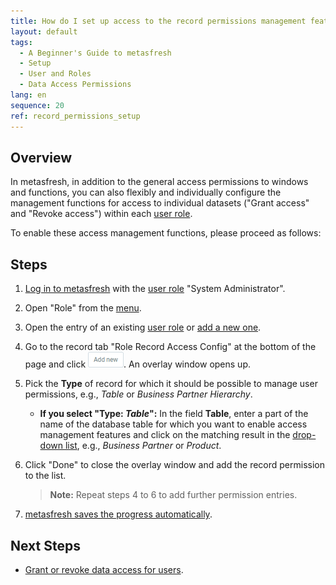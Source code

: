 ```yaml
---
title: How do I set up access to the record permissions management features? (System Administrator)
layout: default
tags:
  - A Beginner's Guide to metasfresh
  - Setup
  - User and Roles
  - Data Access Permissions
lang: en
sequence: 20
ref: record_permissions_setup
---
```


## Overview
In metasfresh, in addition to the general access permissions to windows and functions, you can also flexibly and individually configure the management functions for access to individual datasets ("Grant access" and "Revoke access") within each [user role](NewUserRole).

To enable these access management functions, please proceed as follows:

## Steps
1. [Log in to metasfresh](Login) with the [user role](NewUserRole) "System Administrator".
1. Open "Role" from the [menu](Menu).
1. Open the entry of an existing [user role](Menu) or [add a new one](NewUserRole).
1. Go to the record tab "Role Record Access Config" at the bottom of the page and click !["Add new"](assets/Add_New_Button.png). An overlay window opens up.
1. Pick the **Type** of record for which it should be possible to manage user permissions, e.g., *Table* or *Business Partner Hierarchy*.
    - **If you select "Type: *Table*":** In the field **Table**, enter a part of the name of the database table for which you want to enable access management features and click on the matching result in the <a href="Keyboard_shortcuts_reference#dropdown" title="Dynamic Search Box (Autocompletion)">drop-down list</a>, e.g., *Business Partner* or *Product*.
1. Click "Done" to close the overlay window and add the record permission to the list.
    >**Note:** Repeat steps 4 to 6 to add further permission entries.

1. [metasfresh saves the progress automatically](Saveindicator).

## Next Steps
- [Grant or revoke data access for users](Manage_user_permission).
